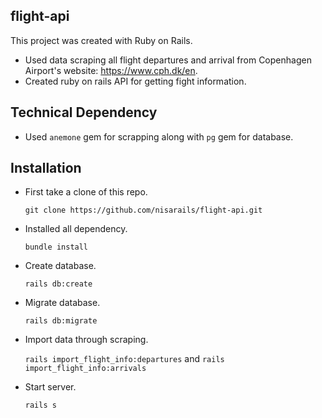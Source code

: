 ## flight-api

This project was created with Ruby on Rails.
* Used data scraping all flight departures and arrival from Copenhagen Airport's website: https://www.cph.dk/en.
* Created ruby on rails API for getting fight information.

## Technical Dependency

* Used `anemone` gem for scrapping along with `pg` gem for database.

## Installation

* First take a clone of this repo.

  `git clone https://github.com/nisarails/flight-api.git`

* Installed all dependency.

  `bundle install`

* Create database.

  `rails db:create`

* Migrate database.

  `rails db:migrate`

* Import data through scraping.

  `rails import_flight_info:departures` and `rails import_flight_info:arrivals`

* Start server.

  `rails s`
